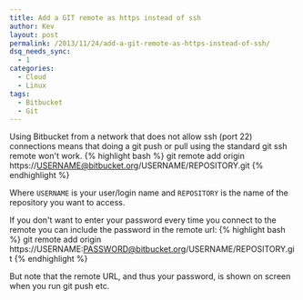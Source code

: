 ```yaml
---
title: Add a GIT remote as https instead of ssh
author: Kev
layout: post
permalink: /2013/11/24/add-a-git-remote-as-https-instead-of-ssh/
dsq_needs_sync:
  - 1
categories:
  - Cloud
  - Linux
tags:
  - Bitbucket
  - Git
---
```

Using Bitbucket from a network that does not allow ssh (port 22) connections means that doing a git push or pull using the standard git ssh remote won't work.
{% highlight bash %}
git remote add origin https://USERNAME@bitbucket.org/USERNAME/REPOSITORY.git
{% endhighlight %}

Where `USERNAME` is your user/login name and `REPOSITORY` is the name of the repository you want to access.

If you don't want to enter your password every time you connect to the remote you can include the password in the remote url:
{% highlight bash %}
git remote add origin https://USERNAME:PASSWORD@bitbucket.org/USERNAME/REPOSITORY.git
{% endhighlight %}

But note that the remote URL, and thus your password, is shown on screen when you run git push etc.
